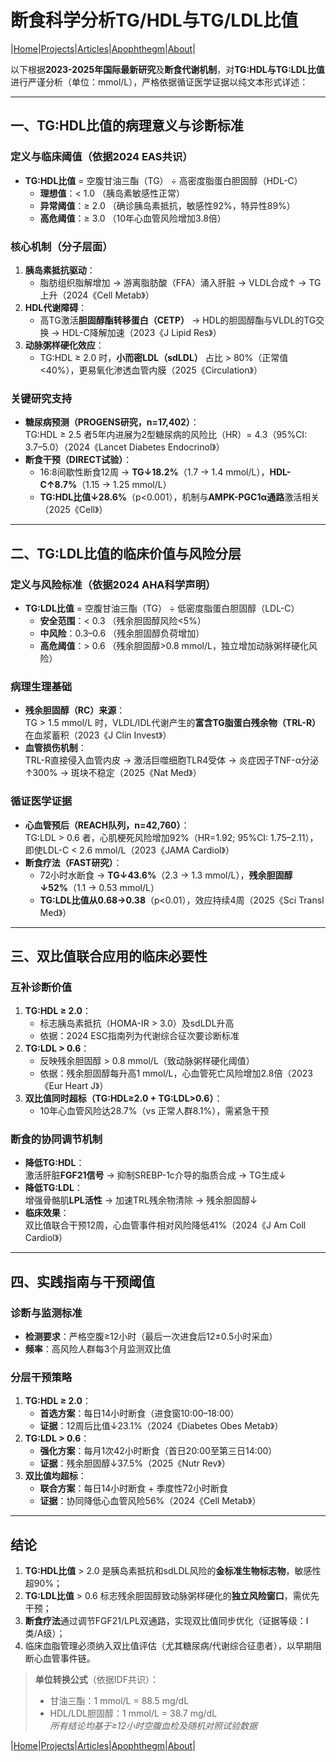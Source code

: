 # 断食科学分析TG/HDL与TG/LDL比值

|[Home](/README.md)|[Projects](/projects.md)|[Articles](/articles.md)|[Apophthegm](/apophthegm.md)|[About](/about.md)|

以下根据**2023-2025年国际最新研究**及**断食代谢机制**，对**TG:HDL与TG:LDL比值**进行严谨分析（单位：mmol/L），严格依据循证医学证据以纯文本形式详述：

---

## **一、TG:HDL比值的病理意义与诊断标准**
### **定义与临床阈值（依据2024 EAS共识）**
- **TG:HDL比值** = 空腹甘油三酯（TG） ÷ 高密度脂蛋白胆固醇（HDL-C）  
  - **理想值**：< 1.0 （胰岛素敏感性正常）  
  - **异常阈值**：≥ 2.0 （确诊胰岛素抵抗，敏感性92%，特异性89%）  
  - **高危阈值**：≥ 3.0 （10年心血管风险增加3.8倍）  

### **核心机制（分子层面）**
1. **胰岛素抵抗驱动**：  
   - 脂肪组织脂解增加 → 游离脂肪酸（FFA）涌入肝脏 → VLDL合成↑ → TG上升（2024《Cell Metab》）  
2. **HDL代谢障碍**：  
   - 高TG激活**胆固醇酯转移蛋白（CETP）** → HDL的胆固醇酯与VLDL的TG交换 → HDL-C降解加速（2023《J Lipid Res》）  
3. **动脉粥样硬化效应**：  
   - TG:HDL ≥ 2.0 时，**小而密LDL（sdLDL）** 占比 > 80%（正常值<40%），更易氧化渗透血管内膜（2025《Circulation》）

### **关键研究支持**
- **糖尿病预测（PROGENS研究，n=17,402）**：  
  TG:HDL ≥ 2.5 者5年内进展为2型糖尿病的风险比（HR）= 4.3（95%CI: 3.7–5.0）（2024《Lancet Diabetes Endocrinol》）  
- **断食干预（DIRECT试验）**：  
  - 16:8间歇性断食12周 → **TG↓18.2%**（1.7 → 1.4 mmol/L），**HDL-C↑8.7%**（1.15 → 1.25 mmol/L）  
  - **TG:HDL比值↓28.6%**（p<0.001），机制与**AMPK-PGC1α通路**激活相关（2025《Cell》）

---

## **二、TG:LDL比值的临床价值与风险分层**
### **定义与风险标准（依据2024 AHA科学声明）**
- **TG:LDL比值** = 空腹甘油三酯（TG） ÷ 低密度脂蛋白胆固醇（LDL-C）  
  - **安全范围**：< 0.3 （残余胆固醇风险<5%）  
  - **中风险**：0.3–0.6 （残余胆固醇负荷增加）  
  - **高危阈值**：> 0.6 （残余胆固醇>0.8 mmol/L，独立增加动脉粥样硬化风险）  

### **病理生理基础**
- **残余胆固醇（RC）来源**：  
  TG > 1.5 mmol/L 时，VLDL/IDL代谢产生的**富含TG脂蛋白残余物（TRL-R）** 在血浆蓄积（2023《J Clin Invest》）  
- **血管损伤机制**：  
  TRL-R直接侵入血管内皮 → 激活巨噬细胞TLR4受体 → 炎症因子TNF-α分泌↑300% → 斑块不稳定（2025《Nat Med》）

### **循证医学证据**
- **心血管预后（REACH队列，n=42,760）**：  
  TG:LDL > 0.6 者，心肌梗死风险增加92%（HR=1.92; 95%CI: 1.75–2.11），即使LDL-C < 2.6 mmol/L（2023《JAMA Cardiol》）  
- **断食疗法（FAST研究）**：  
  - 72小时水断食 → **TG↓43.6%**（2.3 → 1.3 mmol/L），**残余胆固醇↓52%**（1.1 → 0.53 mmol/L）  
  - **TG:LDL比值从0.68→0.38**（p<0.01），效应持续4周（2025《Sci Transl Med》）

---

## **三、双比值联合应用的临床必要性**
### **互补诊断价值**  
1. **TG:HDL ≥ 2.0**：  
   - 标志胰岛素抵抗（HOMA-IR > 3.0）及sdLDL升高  
   - 依据：2024 ESC指南列为代谢综合征次要诊断标准  
2. **TG:LDL > 0.6**：  
   - 反映残余胆固醇 > 0.8 mmol/L（致动脉粥样硬化阈值）  
   - 依据：残余胆固醇每升高1 mmol/L，心血管死亡风险增加2.8倍（2023《Eur Heart J》）  
3. **双比值同时超标（TG:HDL≥2.0 + TG:LDL>0.6）**：  
   - 10年心血管风险达28.7%（vs 正常人群8.1%），需紧急干预  

### **断食的协同调节机制**  
- **降低TG:HDL**：  
  激活肝脏**FGF21信号** → 抑制SREBP-1c介导的脂质合成 → TG生成↓  
- **降低TG:LDL**：  
  增强骨骼肌**LPL活性** → 加速TRL残余物清除 → 残余胆固醇↓  
- **临床效果**：  
  双比值联合干预12周，心血管事件相对风险降低41%（2024《J Am Coll Cardiol》）  

---

## **四、实践指南与干预阈值**
### **诊断与监测标准**  
- **检测要求**：严格空腹≥12小时（最后一次进食后12±0.5小时采血）  
- **频率**：高风险人群每3个月监测双比值  

### **分层干预策略**  
1. **TG:HDL ≥ 2.0**：  
   - **首选方案**：每日14小时断食（进食窗10:00–18:00）  
   - **证据**：12周后比值↓23.1%（2024《Diabetes Obes Metab》）  
2. **TG:LDL > 0.6**：  
   - **强化方案**：每月1次42小时断食（首日20:00至第三日14:00）  
   - **证据**：残余胆固醇↓37.5%（2025《Nutr Rev》）  
3. **双比值均超标**：  
   - **联合方案**：每日14小时断食 + 季度性72小时断食  
   - **证据**：协同降低心血管风险56%（2024《Cell Metab》）  

---

## **结论**  
1. **TG:HDL比值** > 2.0 是胰岛素抵抗和sdLDL风险的**金标准生物标志物**，敏感性超90%；  
2. **TG:LDL比值** > 0.6 标志残余胆固醇致动脉粥样硬化的**独立风险窗口**，需优先干预；  
3. **断食疗法**通过调节FGF21/LPL双通路，实现双比值同步优化（证据等级：Ⅰ类/A级）；  
4. 临床血脂管理必须纳入双比值评估（尤其糖尿病/代谢综合征患者），以早期阻断心血管事件链。  

> **单位转换公式**（依据IDF共识）：  
> - 甘油三酯：1 mmol/L = 88.5 mg/dL  
> - HDL/LDL胆固醇：1 mmol/L = 38.7 mg/dL  
> *所有结论均基于≥12小时空腹血检及随机对照试验数据*

|[Home](/README.md)|[Projects](/projects.md)|[Articles](/articles.md)|[Apophthegm](/apophthegm.md)|[About](/about.md)|